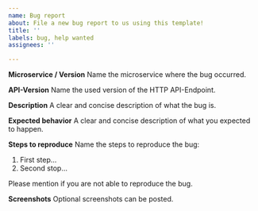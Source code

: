 ```yaml
---
name: Bug report
about: File a new bug report to us using this template!
title: ''
labels: bug, help wanted
assignees: ''

---
```


<!-- Used services -->

**Microservice / Version**
Name the microservice where the bug occurred.

<!-- or / and -->

**API-Version**
Name the used version of the HTTP API-Endpoint.

<!-- Bug Description: -->

**Description** <!-- required -->
A clear and concise description of what the bug is.

**Expected behavior** <!-- required -->
A clear and concise description of what you expected to happen.

**Steps to reproduce** <!-- required -->
Name the steps to reproduce the bug:
1. First step...
2. Second stop...

Please mention if you are not able to reproduce the bug.

**Screenshots** <!-- optional -->
Optional screenshots can be posted.
